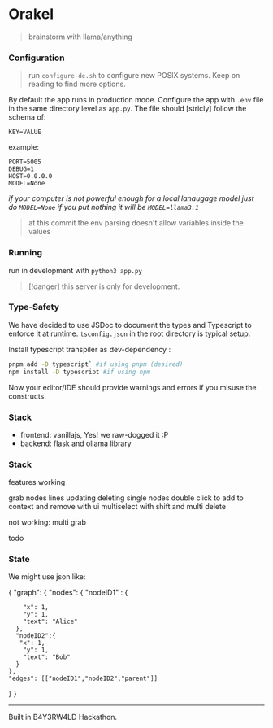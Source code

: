 # Orakel

> brainstorm with llama/anything

### Configuration

> run `configure-de.sh` to configure new POSIX systems. Keep on reading to
> find more options.

By default the app runs in production mode. Configure the app with `.env`
file in the same directory level as `app.py`. The file should [stricly] follow the schema of:

```text
KEY=VALUE
```

example:

```text
PORT=5005
DEBUG=1
HOST=0.0.0.0
MODEL=None
```

_if your computer is not powerful enough for a local lanaugage model just do `MODEL=None`
if you put nothing it will be `MODEL=llama3.1`_

> at this commit the env parsing doesn't allow variables inside the values

### Running

run in development with `python3 app.py`

> [!danger] this server is only for development.

### Type-Safety

We have decided to use JSDoc to document the types and Typescript to enforce it
at runtime. `tsconfig.json` in the root directory is typical setup.

Install typescript transpiler as dev-dependency :

```bash
pnpm add -D typescript` #if using pnpm (desired)
npm install -D typescript #if using npm
```

Now your editor/IDE should provide warnings and errors if you misuse the constructs.

### Stack

- frontend: vanillajs, Yes! we raw-dogged it :P
- backend: flask and ollama library

### Stack

features working

grab nodes
lines updating
deleting single nodes
double click to add to context and remove with ui
multiselect with shift and multi delete

not working:
multi grab

todo

### State

We might use json like:

{
"graph": {
"nodes": {
"nodeID1" : {

        "x": 1,
        "y": 1,
        "text": "Alice"
      },
      "nodeID2":{
       "x": 1,
        "y": 1,
        "text": "Bob"
      }
    },
    "edges": [["nodeID1","nodeID2","parent"]]

} }

---

Built in B4Y3RW4LD Hackathon.
